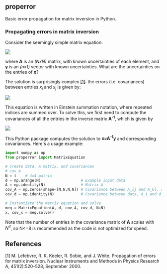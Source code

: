 ## properror
Basic error propagation for matrix inversion in Python.

### Propagating errors in matrix inversion

Consider the seemingly simple matrix equation:

<img src="https://render.githubusercontent.com/render/math?math={\bf x}={\bf A}^{-1}{\bf y}">

where **A** is an *(NxN)* matrix, with known uncertainties of each element, and **y** is an *(nx1)* vector with known uncertainties. What are the uncertainties on the entries of **x**? 

The solution is surprisingly complex [[1]](#1): the errors (i.e. covariances) between entries _x<sub>i</sub>_ and _x<sub>j</sub>_ is given by:

<img src="https://render.githubusercontent.com/render/math?math={\rm{cov}}(x_{i},x_{j})=y_{\alpha}y_{\beta}{\rm{cov}}(A_{i\alpha}^{-1},A_{j\beta}^{-1})%2B A_{ik}^{-1}A_{jl}^{-1}{\rm{cov}}(y_{k},y_{l})">

This equation is written in Einstein summation notation, where repeated indices are summed over. To solve this, we first need to compute the covariances of all the entries in the inverse matrix **A<sup>-1</sup>**, which is given by 

<img src="https://render.githubusercontent.com/render/math?math={\rm{cov}}(A_{\alpha\beta}^{-1},A_{ab}^{-1})=A_{\alpha i}^{-1}A_{j\beta}^{-1}A_{ak}^{-1}A_{lb}^{-1}{\rm{cov}}(A_{ij,}A_{kl})">

This Python package computes the solution to **x=A<sup>-1</sup>y** and corresponding covariances. Here's a usage example:

```python
import numpy as np
from properror import MatrixEquation

# Create data, A matrix, and covariances
# cov_A
N = 4    # 4x4 matrix
d = np.arange(N)                  # Example input data
A = np.identity(N)                # Matrix A 
cov_A = np.zeros(shape=[N,N,N,N]) # Covariance between A_ij and A_kl, shape (N, N, N, N)
cov_d = np.identity(N)            # Covariance between data, d_i and d_j, shape (N, N)

# Instantiate the matrix equation and solve
meq = MatrixEquation(A, d, cov_A, cov_d, N=N)
x, cov_x = meq.solve()
```
Note that the number of entries in the covariance matrix of **A** scales with *N<sup>4*, so N<=8 is recommended as the code is not optimized for speed.


## References 
<a id="1">[1]</a> M. Lefebvre, R. K. Keeler, R. Sobie, and J. White. Propagation of errors
for matrix inversion. Nuclear Instruments and Methods in Physics Research
A, 451(2):520–528, September 2000.

